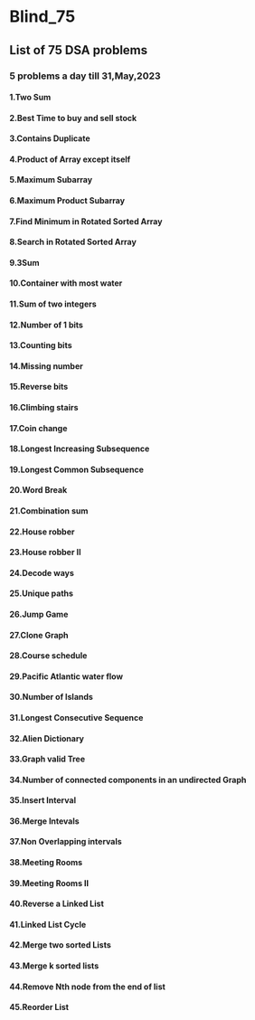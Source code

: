 # Blind_75

## List of 75 DSA problems

### 5 problems a day till 31,May,2023

#### 1.Two Sum

#### 2.Best Time to buy and sell stock

#### 3.Contains Duplicate

#### 4.Product of Array except itself

#### 5.Maximum Subarray

#### 6.Maximum Product Subarray

#### 7.Find Minimum in Rotated Sorted Array

#### 8.Search in Rotated Sorted Array

#### 9.3Sum

#### 10.Container with most water

#### 11.Sum of two integers

#### 12.Number of 1 bits

#### 13.Counting bits

#### 14.Missing number

#### 15.Reverse bits

#### 16.Climbing stairs

#### 17.Coin change

#### 18.Longest Increasing Subsequence

#### 19.Longest Common Subsequence

#### 20.Word Break

#### 21.Combination sum

#### 22.House robber

#### 23.House robber II

#### 24.Decode ways

#### 25.Unique paths

#### 26.Jump Game

#### 27.Clone Graph

#### 28.Course schedule

#### 29.Pacific Atlantic water flow

#### 30.Number of Islands

#### 31.Longest Consecutive Sequence

#### 32.Alien Dictionary

#### 33.Graph valid Tree

#### 34.Number of connected components in an undirected Graph

#### 35.Insert Interval

#### 36.Merge Intevals

#### 37.Non Overlapping intervals

#### 38.Meeting Rooms

#### 39.Meeting Rooms II

#### 40.Reverse a Linked List

#### 41.Linked List Cycle

#### 42.Merge two sorted Lists

#### 43.Merge k sorted lists

#### 44.Remove Nth node from the end of list

#### 45.Reorder List
